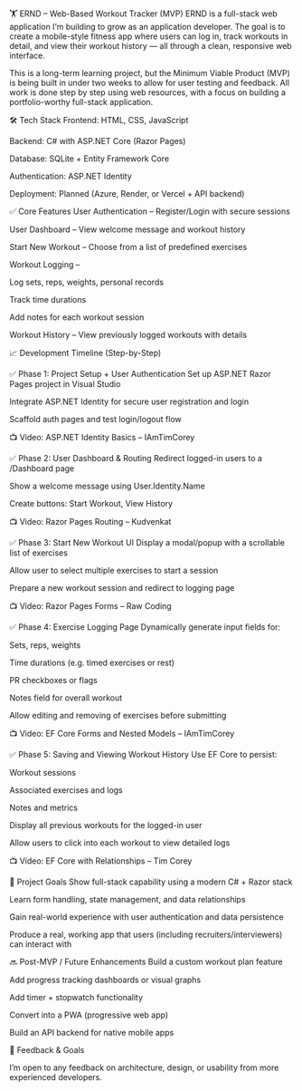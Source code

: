 🏋️ ERND – Web-Based Workout Tracker (MVP)
ERND is a full-stack web application I’m building to grow as an application developer. The goal is to create a mobile-style fitness app where users can log in, track workouts in detail, and view their workout history — all through a clean, responsive web interface.

This is a long-term learning project, but the Minimum Viable Product (MVP) is being built in under two weeks to allow for user testing and feedback. All work is done step by step using web resources, with a focus on building a portfolio-worthy full-stack application.

🛠️ Tech Stack
Frontend: HTML, CSS, JavaScript

Backend: C# with ASP.NET Core (Razor Pages)

Database: SQLite + Entity Framework Core

Authentication: ASP.NET Identity

Deployment: Planned (Azure, Render, or Vercel + API backend)

✅ Core Features
User Authentication – Register/Login with secure sessions

User Dashboard – View welcome message and workout history

Start New Workout – Choose from a list of predefined exercises

Workout Logging –

Log sets, reps, weights, personal records

Track time durations

Add notes for each workout session

Workout History – View previously logged workouts with details

📈 Development Timeline (Step-by-Step)

✅ Phase 1: Project Setup + User Authentication
Set up ASP.NET Razor Pages project in Visual Studio

Integrate ASP.NET Identity for secure user registration and login

Scaffold auth pages and test login/logout flow

📺 Video:
ASP.NET Identity Basics – IAmTimCorey

✅ Phase 2: User Dashboard & Routing
Redirect logged-in users to a /Dashboard page

Show a welcome message using User.Identity.Name

Create buttons: Start Workout, View History

📺 Video:
Razor Pages Routing – Kudvenkat

✅ Phase 3: Start New Workout UI
Display a modal/popup with a scrollable list of exercises

Allow user to select multiple exercises to start a session

Prepare a new workout session and redirect to logging page

📺 Video:
Razor Pages Forms – Raw Coding

✅ Phase 4: Exercise Logging Page
Dynamically generate input fields for:

Sets, reps, weights

Time durations (e.g. timed exercises or rest)

PR checkboxes or flags

Notes field for overall workout

Allow editing and removing of exercises before submitting

📺 Video:
EF Core Forms and Nested Models – IAmTimCorey

✅ Phase 5: Saving and Viewing Workout History
Use EF Core to persist:

Workout sessions

Associated exercises and logs

Notes and metrics

Display all previous workouts for the logged-in user

Allow users to click into each workout to view detailed logs

📺 Video:
EF Core with Relationships – Tim Corey

🧠 Project Goals
Show full-stack capability using a modern C# + Razor stack

Learn form handling, state management, and data relationships

Gain real-world experience with user authentication and data persistence

Produce a real, working app that users (including recruiters/interviewers) can interact with

🔜 Post-MVP / Future Enhancements
Build a custom workout plan feature

Add progress tracking dashboards or visual graphs

Add timer + stopwatch functionality

Convert into a PWA (progressive web app)

Build an API backend for native mobile apps

💬 Feedback & Goals

I’m open to any feedback on architecture, design, or usability from more experienced developers.
